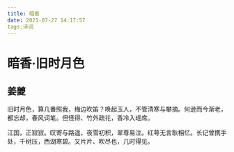 ```yaml
---
title: 暗香
date: 2021-07-27 14:17:57
tags:诗词
---
```


暗香·旧时月色
===========
姜夔
-----------

  旧时月色，算几番照我，梅边吹笛？唤起玉人，不管清寒与攀摘。何逊而今渐老，都忘却，春风词笔。但怪得、竹外疏花，香冷入瑶席。

  江国，正寂寂。叹寄与路遥，夜雪初积，翠尊易泣。红萼无言耿相忆。长记曾携手处，千树压，西湖寒碧。又片片、吹尽也，几时得见。
